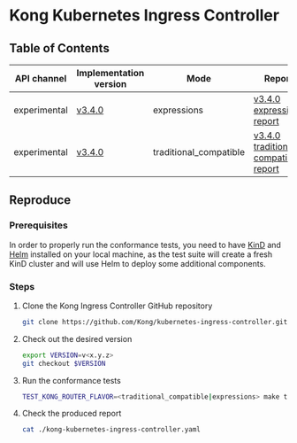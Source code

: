 # Kong Kubernetes Ingress Controller

## Table of Contents

| API channel  | Implementation version                                                              | Mode        | Report                                                |
|--------------|-------------------------------------------------------------------------------------|-------------|-------------------------------------------------------|
| experimental | [v3.4.0](https://github.com/Kong/kubernetes-ingress-controller/releases/tag/v3.4.0) | expressions | [v3.4.0 expressions report](./experimental-v3.4.0-expressions-report.yaml) |
| experimental | [v3.4.0](https://github.com/Kong/kubernetes-ingress-controller/releases/tag/v3.4.0) | traditional_compatible | [v3.4.0 traditional compatible report](./experimental-v3.4.0-traditional_compatible-report.yaml) |

## Reproduce

### Prerequisites

In order to properly run the conformance tests, you need to have [KinD](https://github.com/kubernetes-sigs/kind)
and [Helm](https://github.com/helm/helm) installed on your local machine, as the
test suite will create a fresh KinD cluster and will use Helm to deploy some additional
components.

### Steps

1. Clone the Kong Ingress Controller GitHub repository

   ```bash
   git clone https://github.com/Kong/kubernetes-ingress-controller.git && cd kubernetes-ingress-controller
   ```

2. Check out the desired version

   ```bash
   export VERSION=v<x.y.z>
   git checkout $VERSION
   ```

3. Run the conformance tests

   ```bash
   TEST_KONG_ROUTER_FLAVOR=<traditional_compatible|expressions> make test.conformance
   ```

4. Check the produced report

   ```bash
   cat ./kong-kubernetes-ingress-controller.yaml
   ```
